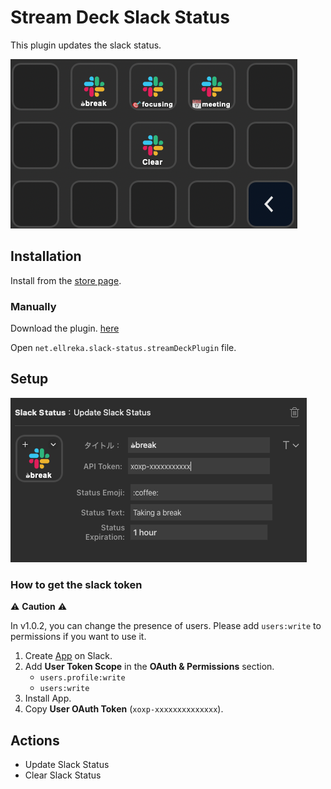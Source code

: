 # Stream Deck Slack Status

This plugin updates the slack status.

![screenshot](./images/image2.png)

## Installation

Install from the [store page](https://apps.elgato.com/plugins/net.ellreka.slack-status).

### Manually

Download the plugin. [here](https://github.com/ellreka/streamdeck-slack-status/releases)

Open `net.ellreka.slack-status.streamDeckPlugin` file.

## Setup

![screenshot](./images/image1.png)

### How to get the slack token

⚠️ **Caution** ⚠️

In v1.0.2, you can change the presence of users.
Please add `users:write` to permissions if you want to use it.

1. Create [App](https://api.slack.com/apps) on Slack.
2. Add **User Token Scope** in the **OAuth & Permissions** section.
   - `users.profile:write`
   - `users:write`
3. Install App.
4. Copy **User OAuth Token** (`xoxp-xxxxxxxxxxxxxx`).

## Actions

- Update Slack Status
- Clear Slack Status
